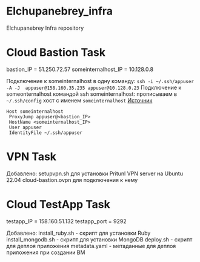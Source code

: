 # Elchupanebrey_infra
Elchupanebrey Infra repository

# Cloud Bastion Task

bastion_IP = 51.250.72.57
someinternalhost_IP = 10.128.0.8

Подключение к someinternalhost в одну команду:
`ssh -i ~/.ssh/appuser -A -J  appuser@158.160.35.235 appuser@10.128.0.23`
Подключение к someonternalhost командой ssh someinternalhost:
прописываем в `~/.ssh/config` хост с именем `someinternalhost` [Источник](https://man.openbsd.org/ssh_config)
   ```
   Host someinternalhost
	ProxyJump appuser@<bastion_IP>
	HostName <someinternalhost_IP>
	User appuser
	IdentityFile ~/.ssh/appuser
   ```
# VPN Task

Добавлено:
setupvpn.sh для установки Pritunl VPN server на Ubuntu 22.04
cloud-bastion.ovpn для подключения к нему

# Cloud TestApp Task

testapp_IP = 158.160.51.132
testapp_port = 9292

Добавлено:
install_ruby.sh - скрипт для установки Ruby
install_mongodb.sh - скрипт для установки MongoDB
deploy.sh - скрипт для деплоя приложения
metadata.yaml - метаданные для деплоя приложения при создании ВМ

